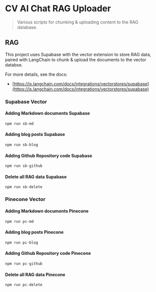 # CV AI Chat RAG Uploader

> Various scripts for chunking & uploading content to the RAG database.

## RAG

This project uses Supabase with the vector extension to store RAG data, paired with LangChain to chunk & upload the documents to the vector databse.

For more details, see the docs:

- [https://js.langchain.com/docs/integrations/vectorstores/supabase](https://js.langchain.com/docs/integrations/vectorstores/supabase)

### Supabase Vector

#### Adding Markdown documents Supabase

`npm run sb-md`

#### Adding blog posts Supabase

`npm run sb-blog`

#### Adding Github Repository code Supabase

`npm run sb-github`

#### Delete all RAG data Supabase

`npm run sb-delete`

### Pinecone Vector

#### Adding Markdown documents Pinecone

`npm run pc-md`

#### Adding blog posts Pinecone

`npm run pc-blog`

#### Adding Github Repository code Pinecone

`npm run pc-github`

#### Delete all RAG data Pinecone

`npm run pc-delete`
